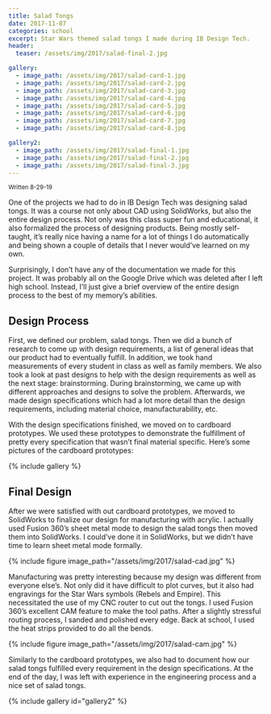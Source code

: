 ```yaml
---
title: Salad Tongs
date: 2017-11-07
categories: school
excerpt: Star Wars themed salad tongs I made during IB Design Tech.
header:
  teaser: /assets/img/2017/salad-final-2.jpg

gallery:
  - image_path: /assets/img/2017/salad-card-1.jpg
  - image_path: /assets/img/2017/salad-card-2.jpg
  - image_path: /assets/img/2017/salad-card-3.jpg
  - image_path: /assets/img/2017/salad-card-4.jpg
  - image_path: /assets/img/2017/salad-card-5.jpg
  - image_path: /assets/img/2017/salad-card-6.jpg
  - image_path: /assets/img/2017/salad-card-7.jpg
  - image_path: /assets/img/2017/salad-card-8.jpg

gallery2:
  - image_path: /assets/img/2017/salad-final-1.jpg
  - image_path: /assets/img/2017/salad-final-2.jpg
  - image_path: /assets/img/2017/salad-final-3.jpg
---
```


<sub>Written 8-29-19</sub>

One of the projects we had to do in IB Design Tech was designing salad tongs. It was a course not only about CAD using SolidWorks, but also the entire design process. Not only was this class super fun and educational, it also formalized the process of designing products. Being mostly self-taught, it’s really nice having a name for a lot of things I do automatically and being shown a couple of details that I never would’ve learned on my own.

Surprisingly, I don’t have any of the documentation we made for this project. It was probably all on the Google Drive which was deleted after I left high school. Instead, I’ll just give a brief overview of the entire design process to the best of my memory’s abilities.

## Design Process

First, we defined our problem, salad tongs. Then we did a bunch of research to come up with design requirements, a list of general ideas that our product had to eventually fulfill. In addition, we took hand measurements of every student in class as well as family members. We also took a look at past designs to help with the design requirements as well as the next stage: brainstorming. During brainstorming, we came up with different approaches and designs to solve the problem. Afterwards, we made design specifications which had a lot more detail than the design requirements, including material choice, manufacturability, etc.

With the design specifications finished, we moved on to cardboard prototypes. We used these prototypes to demonstrate the fulfillment of pretty every specification that wasn’t final material specific. Here’s some pictures of the cardboard prototypes:

{% include gallery %}

## Final Design

After we were satisfied with out cardboard prototypes, we moved to SolidWorks to finalize our design for manufacturing with acrylic. I actually used Fusion 360’s sheet metal mode to design the salad tongs then moved them into SolidWorks. I could’ve done it in SolidWorks, but we didn’t have time to learn sheet metal mode formally.

{% include figure image_path="/assets/img/2017/salad-cad.jpg" %}

Manufacturing was pretty interesting because my design was different from everyone else’s. Not only did it have difficult to plot curves, but it also had engravings for the Star Wars symbols (Rebels and Empire). This necessitated the use of my CNC router to cut out the tongs. I used Fusion 360’s excellent CAM feature to make the tool paths. After a slightly stressful routing process, I sanded and polished every edge. Back at school, I used the heat strips provided to do all the bends.

{% include figure image_path="/assets/img/2017/salad-cam.jpg" %}

Similarly to the cardboard prototypes, we also had to document how our salad tongs fulfilled every requirement in the design specifications. At the end of the day, I was left with experience in the engineering process and a nice set of salad tongs.

{% include gallery id="gallery2" %}
